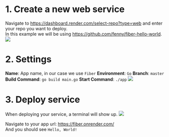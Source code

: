 # 1. Create a new web service
Navigate to https://dashboard.render.com/select-repo?type=web and enter your repo you want to deploy.  
In this example we will be using https://github.com/fenny/fiber-hello-world.  
![](https://i.imgur.com/MyPUCm0.png)

# 2. Settings
**Name**: App name, in our case we use `Fiber`
**Environment**: `Go`
**Branch**: `master`
**Build Command**: `go build main.go`
**Start Command**: `./app`
![](https://i.imgur.com/IpvfYGo.png)

# 3. Deploy service
When deploying your service, a terminal will show up.
![](https://i.imgur.com/rcfAbSF.png)  

Navigate to your app url: https://fiber.onrender.com/  
And you should see `Hello, World!`
